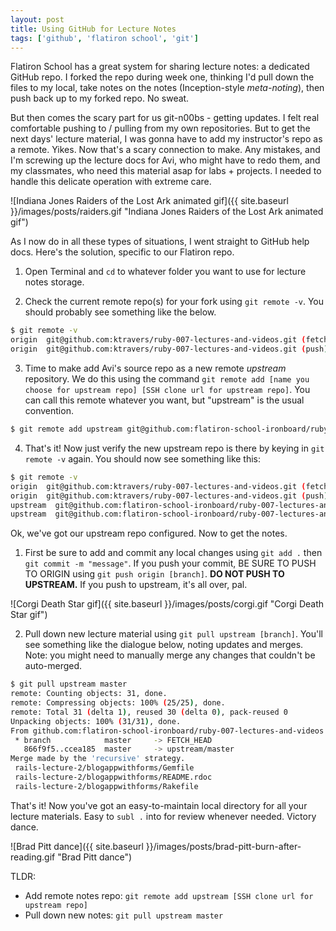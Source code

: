 ```yaml
---
layout: post
title: Using GitHub for Lecture Notes
tags: ['github', 'flatiron school', 'git']
---
```


Flatiron School has a great system for sharing lecture notes: a dedicated GitHub repo. I forked the repo during week one, thinking I'd pull down the files to my local, take notes on the notes (Inception-style _meta-noting_), then push back up to my forked repo. No sweat.

But then comes the scary part for us git-n00bs - getting updates. I felt real comfortable pushing to / pulling from my own repositories. But to get the next days' lecture material, I was gonna have to add my instructor's repo as a remote. Yikes. Now that's a scary connection to make. Any mistakes, and I'm screwing up the lecture docs for Avi, who might have to redo them, and my classmates, who need this material asap for labs + projects. I needed to handle this delicate operation with extreme care.

![Indiana Jones Raiders of the Lost Ark animated gif]({{ site.baseurl }}/images/posts/raiders.gif "Indiana Jones Raiders of the Lost Ark animated gif")

As I now do in all these types of situations, I went straight to GitHub help docs. Here's the solution, specific to our Flatiron repo.

1) Open Terminal and `cd` to whatever folder you want to use for lecture notes storage.

2) Check the current remote repo(s) for your fork using `git remote -v`. You should probably see something like the below.

```bash
$ git remote -v
origin  git@github.com:ktravers/ruby-007-lectures-and-videos.git (fetch)
origin  git@github.com:ktravers/ruby-007-lectures-and-videos.git (push)
```

3) Time to make add Avi's source repo as a new remote _upstream_ repository. We do this using the command `git remote add [name you choose for upstream repo] [SSH clone url for upstream repo]`. You can call this remote whatever you want, but "upstream" is the usual convention.

```bash
$ git remote add upstream git@github.com:flatiron-school-ironboard/ruby-007-lectures-and-videos.git
```

4) That's it! Now just verify the new upstream repo is there by keying in `git remote -v` again. You should now see something like this:

```bash
$ git remote -v
origin  git@github.com:ktravers/ruby-007-lectures-and-videos.git (fetch)
origin  git@github.com:ktravers/ruby-007-lectures-and-videos.git (push)
upstream  git@github.com:flatiron-school-ironboard/ruby-007-lectures-and-videos.git (fetch)
upstream  git@github.com:flatiron-school-ironboard/ruby-007-lectures-and-videos.git (push)
```

Ok, we've got our upstream repo configured. Now to get the notes.

1) First be sure to add and commit any local changes using `git add .` then `git commit -m "message"`. If you push your commit, BE SURE TO PUSH TO ORIGIN using `git push origin [branch]`. **DO NOT PUSH TO UPSTREAM.** If you push to upstream, it's all over, pal.

![Corgi Death Star gif]({{ site.baseurl }}/images/posts/corgi.gif "Corgi Death Star gif")

2) Pull down new lecture material using `git pull upstream [branch]`. You'll see something like the dialogue below, noting updates and merges. Note: you might need to manually merge any changes that couldn't be auto-merged.

```bash
$ git pull upstream master
remote: Counting objects: 31, done.
remote: Compressing objects: 100% (25/25), done.
remote: Total 31 (delta 1), reused 30 (delta 0), pack-reused 0
Unpacking objects: 100% (31/31), done.
From github.com:flatiron-school-ironboard/ruby-007-lectures-and-videos
 * branch            master     -> FETCH_HEAD
   866f9f5..ccea185  master     -> upstream/master
Merge made by the 'recursive' strategy.
 rails-lecture-2/blogappwithforms/Gemfile                                         |  42 +++++++++++++
 rails-lecture-2/blogappwithforms/README.rdoc                                     |  28 +++++++++
 rails-lecture-2/blogappwithforms/Rakefile                                        |   6 ++
```

That's it! Now you've got an easy-to-maintain local directory for all your lecture materials. Easy to `subl .` into for review whenever needed. Victory dance.

![Brad Pitt dance]({{ site.baseurl }}/images/posts/brad-pitt-burn-after-reading.gif "Brad Pitt dance")

TLDR:   
- Add remote notes repo: `git remote add upstream [SSH clone url for upstream repo]`  
- Pull down new notes: `git pull upstream master`  
